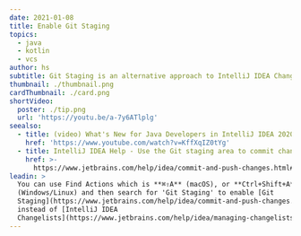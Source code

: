 ```yaml
---
date: 2021-01-08
title: Enable Git Staging
topics:
  - java
  - kotlin
  - vcs
author: hs
subtitle: Git Staging is an alternative approach to IntelliJ IDEA Changelists
thumbnail: ./thumbnail.png
cardThumbnail: ./card.png
shortVideo:
  poster: ./tip.png
  url: 'https://youtu.be/a-7y6ATlplg'
seealso:
  - title: (video) What's New for Java Developers in IntelliJ IDEA 2020.3
    href: 'https://www.youtube.com/watch?v=KffXqIZ0tYg'
  - title: IntelliJ IDEA Help - Use the Git staging area to commit changes
    href: >-
      https://www.jetbrains.com/help/idea/commit-and-push-changes.html#use-git-staging-area-to-commit-changes
leadin: >
  You can use Find Actions which is **⌘⇧A** (macOS), or **Ctrl+Shift+A**
  (Windows/Linux) and then search for 'Git Staging' to enable [Git
  Staging](https://www.jetbrains.com/help/idea/commit-and-push-changes.html#use-git-staging-area-to-commit-changes)
  instead of [IntelliJ IDEA
  Changelists](https://www.jetbrains.com/help/idea/managing-changelists.html).
---
```


